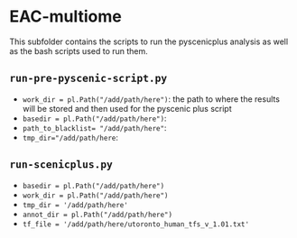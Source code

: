 # EAC-multiome

This subfolder contains the scripts to run the pyscenicplus analysis as well as the bash scripts used to run them.

## `run-pre-pyscenic-script.py`

- `work_dir = pl.Path("/add/path/here")`: the path to where the results will be stored and then used for the pyscenic plus script
- `basedir = pl.Path("/add/path/here")`: 
- `path_to_blacklist= "/add/path/here"`:
- `tmp_dir="/add/path/here`:

## `run-scenicplus.py`

- `basedir = pl.Path("/add/path/here")`
- `work_dir = pl.Path("/add/path/here")`
- `tmp_dir = '/add/path/here'`
- `annot_dir = pl.Path("/add/path/here")`
- `tf_file = '/add/path/here/utoronto_human_tfs_v_1.01.txt'`